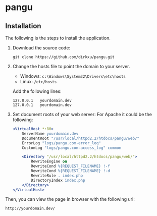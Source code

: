 # pangu
## Installation
The following is the steps to install the application.

1. Download the source code:

   ```
   git clone https://github.com/dirkxu/pangu.git
   ```
2. Change the hosts file to point the domain to your server.
   - Windows: `c:\Windows\System32\Drivers\etc\hosts`
   - Linux: `/etc/hosts`

   Add the following lines:

   ```
   127.0.0.1   yourdomain.dev
   127.0.0.1   yourdomain.dev
   ```
3. Set document roots of your web server:
   For Apache it could be the following:

   ```apache
   <VirtualHost *:80>
       ServerName yourdomain.dev
       DocumentRoot "/usr/local/httpd2.2/htdocs/pangu/web/"
       ErrorLog "logs/pangu.com-error_log"
       CustomLog "logs/pangu.com-access_log" common

       <Directory "/usr/local/httpd2.2/htdocs/pangu/web/">
           RewriteEngine on
           RewriteCond %{REQUEST_FILENAME} !-f
           RewriteCond %{REQUEST_FILENAME} !-d
           RewriteRule . index.php
           DirectoryIndex index.php
       </Directory>
   </VirtualHost>
   ```

Then, you can view the page in browser with the following url:
   ```
   http://yourdomain.dev/
   ```

